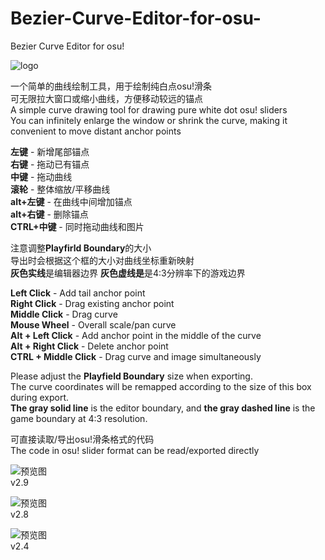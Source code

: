 # Bezier-Curve-Editor-for-osu-
Bezier Curve Editor for osu! 

![logo](https://github.com/Scatola-desu/Bezier-Curve-Editor-for-osu-/blob/main/icon.png)

一个简单的曲线绘制工具，用于绘制纯白点osu!滑条  
可无限拉大窗口或缩小曲线，方便移动较远的锚点  
A simple curve drawing tool for drawing pure white dot osu! sliders  
You can infinitely enlarge the window or shrink the curve, making it convenient to move distant anchor points  

**左键** - 新增尾部锚点  
**右键** - 拖动已有锚点  
**中键** - 拖动曲线  
**滚轮** - 整体缩放/平移曲线  
**alt+左键** - 在曲线中间增加锚点  
**alt+右键** - 删除锚点  
**CTRL+中键** - 同时拖动曲线和图片  

注意调整**Playfirld Boundary**的大小  
导出时会根据这个框的大小对曲线坐标重新映射  
**灰色实线**是编辑器边界 **灰色虚线是**是4:3分辨率下的游戏边界  

**Left Click** - Add tail anchor point  
**Right Click** - Drag existing anchor point  
**Middle Click** - Drag curve  
**Mouse Wheel** - Overall scale/pan curve  
**Alt + Left Click** - Add anchor point in the middle of the curve  
**Alt + Right Click** - Delete anchor point  
**CTRL + Middle Click** - Drag curve and image simultaneously  

Please adjust the **Playfield Boundary** size when exporting.  
The curve coordinates will be remapped according to the size of this box during export.  
**The gray solid line** is the editor boundary, and **the gray dashed line** is the game boundary at 4:3 resolution.  

可直接读取/导出osu!滑条格式的代码  
The code in osu! slider format can be read/exported directly  

![预览图](https://github.com/Scatola-desu/Bezier-Curve-Editor-for-osu-/blob/main/images/v2.9.png)  
v2.9  

![预览图](https://github.com/Scatola-desu/Bezier-Curve-Editor-for-osu-/blob/main/images/v2.8.png)  
v2.8  

![预览图](https://github.com/Scatola-desu/Bezier-Curve-Editor-for-osu-/blob/main/images/v2.4.png)  
v2.4  
